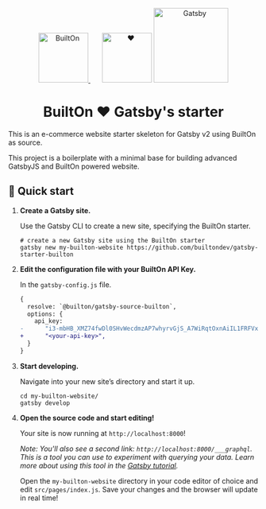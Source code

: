 <p align="center">
  <a href="https://builton.dev">
    <img alt="BuiltOn" src="https://user-images.githubusercontent.com/6507454/75164542-dd308e80-5718-11ea-8f98-8a5c92366d9e.png" width="100"/>
  </a> 
  <span>&nbsp;&nbsp;&nbsp;&nbsp;&nbsp;</span>
    <img alt="♥" src="https://user-images.githubusercontent.com/6507454/75165245-ff76dc00-5719-11ea-90e4-eb75512d5896.png" width="100" />
  <a href="https://www.gatsbyjs.org/">
    <img alt="Gatsby" src="https://user-images.githubusercontent.com/6507454/75164538-dc97f800-5718-11ea-9675-5dfad569386b.png" width="150" />
  </a>

</p>
<h1 align="center">
  BuiltOn ♥ Gatsby's starter
</h1>

This is an e-commerce website starter skeleton for Gatsby v2 using BuiltOn as source.

This project is a boilerplate with a minimal base for building advanced GatsbyJS and BuiltOn powered website.

## 🚀 Quick start

1.  **Create a Gatsby site.**

    Use the Gatsby CLI to create a new site, specifying the BuiltOn starter.

    ```shell
    # create a new Gatsby site using the BuiltOn starter
    gatsby new my-builton-website https://github.com/builtondev/gatsby-starter-builton
    ```

1.  **Edit the configuration file with your BuiltOn API Key.**

    In the `gatsby-config.js` file.
    
    ```diff
    {
      resolve: `@builton/gatsby-source-builton`,
      options: {
        api_key:
    -      "i3-mbHB_XMZ74fwDl0SHvWecdmzAP7whyrvGjS_A7WiRqtOxnAiIL1FRFVx9AD2sqxAQ9yjv13ueTPI40TXnOA==",
    +      "<your-api-key>",
      }
    }
    ```

1.  **Start developing.**

    Navigate into your new site’s directory and start it up.

    ```shell
    cd my-builton-website/
    gatsby develop
    ```

1.  **Open the source code and start editing!**

    Your site is now running at `http://localhost:8000`!

    _Note: You'll also see a second link: _`http://localhost:8000/___graphql`_. This is a tool you can use to experiment with querying your data. Learn more about using this tool in the [Gatsby tutorial](https://www.gatsbyjs.org/tutorial/part-five/#introducing-graphiql)._

    Open the `my-builton-website` directory in your code editor of choice and edit `src/pages/index.js`. Save your changes and the browser will update in real time!
